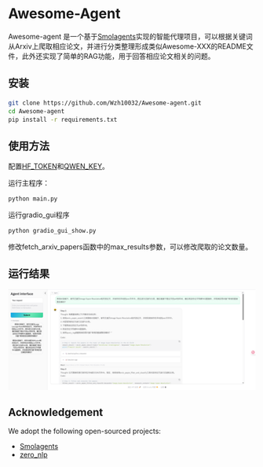 # Awesome-Agent

Awesome-agent 是一个基于[Smolagents](Smolagents)实现的智能代理项目，可以根据关键词从Arxiv上爬取相应论文，并进行分类整理形成类似Awesome-XXX的README文件，此外还实现了简单的RAG功能，用于回答相应论文相关的问题。



## 安装

```bash
git clone https://github.com/Wzh10032/Awesome-agent.git
cd Awesome-agent
pip install -r requirements.txt
```

## 使用方法

配置[HF_TOKEN](https://huggingface.co/docs/hub/security-tokens)和[QWEN_KEY](https://bailian.console.aliyun.com/?utm_content=se_1021228191&gclid=CjwKCAjwl_XBBhAUEiwAWK2hzpBANEM5LnKgFftyttdhpOJ2wBdsGClZBKJmrIIuoe6bowGE5qoubBoCcKYQAvD_BwE&tab=model#/api-key)。

运行主程序：

```bash
python main.py
```
运行gradio_gui程序
```bash
python gradio_gui_show.py
```
修改fetch_arxiv_papers函数中的max_results参数，可以修改爬取的论文数量。

## 运行结果
<img src=".\assets\result.png" width="800">

## Acknowledgement
We adopt the following open-sourced projects:
- [Smolagents](https://github.com/smol-ai/smolagents)
- [zero_nlp](https://github.com/yuanzhoulvpi2017/zero_nlp/tree/main/smolagent_tutorial) 
